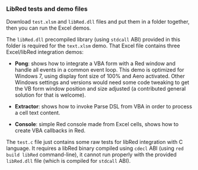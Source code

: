 ### LibRed tests and demo files

Download `test.xlsm` and `libRed.dll` files and put them in a folder together, then you can run the Excel demos.

The `libRed.dll` precompiled library (using `stdcall` ABI) provided in this folder is required for the `text.xlsm` demo. That Excel file contains three Excel/libRed integration demos:

* **Pong**: shows how to integrate a VBA form with a Red window and handle all events in a common event loop. This demo is optimized for Windows 7, using display font size of 100% and Aero activated. Other Windows settings and versions would need some code tweaking to get the VB form window position and size adjusted (a contributed general solution for that is welcome).

* **Extractor**: shows how to invoke Parse DSL from VBA in order to process a cell text content.

* **Console**: simple Red console made from Excel cells, shows how to create VBA callbacks in Red.

The `test.c` file just contains some raw tests for libRed integration with C language. It requires a libRed binary compiled using `cdecl` ABI (using `red build libRed` command-line), it cannot run properly with the provided `libRed.dll` file (which is compiled for `stdcall` ABI).

